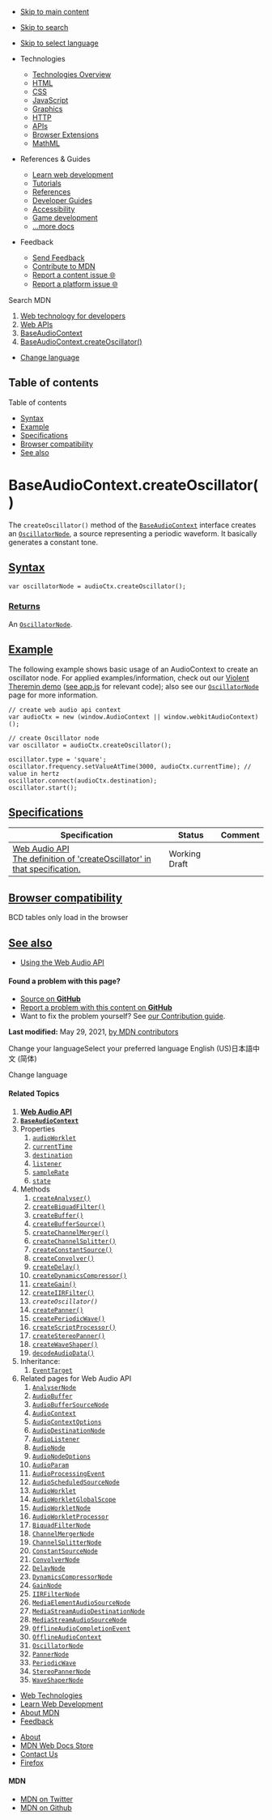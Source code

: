 -   <a href="#content" id="skip-main">Skip to main content</a>
-   <a href="#main-q" id="skip-search">Skip to search</a>
-   <a href="#select-language" id="skip-select-language">Skip to select language</a>

-   Technologies
    -   [Technologies Overview](https://developer.mozilla.org/en-US/docs/Web)
    -   [HTML](https://developer.mozilla.org/en-US/docs/Web/HTML)
    -   [CSS](https://developer.mozilla.org/en-US/docs/Web/CSS)
    -   [JavaScript](https://developer.mozilla.org/en-US/docs/Web/JavaScript)
    -   [Graphics](https://developer.mozilla.org/en-US/docs/Web/Guide/Graphics)
    -   [HTTP](https://developer.mozilla.org/en-US/docs/Web/HTTP)
    -   [APIs](https://developer.mozilla.org/en-US/docs/Web/API)
    -   [Browser Extensions](https://developer.mozilla.org/en-US/docs/Mozilla/Add-ons/WebExtensions)
    -   [MathML](https://developer.mozilla.org/en-US/docs/Web/MathML)
-   References & Guides
    -   [Learn web development](https://developer.mozilla.org/en-US/docs/Learn)
    -   [Tutorials](https://developer.mozilla.org/en-US/docs/Web/Tutorials)
    -   [References](https://developer.mozilla.org/en-US/docs/Web/Reference)
    -   [Developer Guides](https://developer.mozilla.org/en-US/docs/Web/Guide)
    -   [Accessibility](https://developer.mozilla.org/en-US/docs/Web/Accessibility)
    -   [Game development](https://developer.mozilla.org/en-US/docs/Games)
    -   [...more docs](https://developer.mozilla.org/en-US/docs/Web)
-   Feedback
    -   [Send Feedback](https://developer.mozilla.org/en-US/docs/MDN/Contribute/Feedback)
    -   [Contribute to MDN](https://developer.mozilla.org/en-US/docs/MDN/Contribute)
    -   [Report a content issue 🌐](https://github.com/mdn/content/issues/new)
    -   [Report a platform issue 🌐](https://github.com/mdn/yari/issues/new)

Search MDN

1.  <a href="https://developer.mozilla.org/en-US/docs/Web" class="breadcrumb"><span data-property="name">Web technology for developers</span></a>
2.  <a href="https://developer.mozilla.org/en-US/docs/Web/API" class="breadcrumb"><span data-property="name">Web APIs</span></a>
3.  <a href="../BaseAudioContext.html" class="breadcrumb-penultimate"><span data-property="name">BaseAudioContext</span></a>
4.  <a href="createOscillator.html" class="breadcrumb-current-page"><span data-property="name">BaseAudioContext.createOscillator()</span></a>

-   <a href="#select-language" class="language-icon"><span class="show-desktop">Change language</span></a>

Table of contents
-----------------

Table of contents

-   [Syntax](#syntax)
-   [Example](#examples)
-   [Specifications](#specifications)
-   [Browser compatibility](#browser_compatibility)
-   [See also](#see_also)

BaseAudioContext.createOscillator()
===================================

The `createOscillator()` method of the [`BaseAudioContext`](../BaseAudioContext.html) interface creates an [`OscillatorNode`](../OscillatorNode.html), a source representing a periodic waveform. It basically generates a constant tone.

[Syntax](#syntax "Permalink to Syntax")
---------------------------------------

    var oscillatorNode = audioCtx.createOscillator();

### [Returns](#description "Permalink to Returns")

An [`OscillatorNode`](../OscillatorNode.html).

[Example](#examples "Permalink to Example")
-------------------------------------------

The following example shows basic usage of an AudioContext to create an oscillator node. For applied examples/information, check out our <a href="https://mdn.github.io/violent-theremin/" class="external">Violent Theremin demo</a> (<a href="../../../../../../github.com/mdn/violent-theremin/blob/gh-pages/scripts/app.html" class="external">see app.js</a> for relevant code); also see our [`OscillatorNode`](../OscillatorNode.html) page for more information.

    // create web audio api context
    var audioCtx = new (window.AudioContext || window.webkitAudioContext)();

    // create Oscillator node
    var oscillator = audioCtx.createOscillator();

    oscillator.type = 'square';
    oscillator.frequency.setValueAtTime(3000, audioCtx.currentTime); // value in hertz
    oscillator.connect(audioCtx.destination);
    oscillator.start();

[Specifications](#specifications "Permalink to Specifications")
---------------------------------------------------------------

<table><thead><tr class="header"><th>Specification</th><th>Status</th><th>Comment</th></tr></thead><tbody><tr class="odd"><td><a href="https://webaudio.github.io/web-audio-api/#dom-baseaudiocontext-createoscillator" class="external">Web Audio API<br />
<span class="small">The definition of 'createOscillator' in that specification.</span></a></td><td><span class="spec-wd">Working Draft</span></td><td></td></tr></tbody></table>

[Browser compatibility](#browser_compatibility "Permalink to Browser compatibility")
------------------------------------------------------------------------------------

BCD tables only load in the browser

[See also](#see_also "Permalink to See also")
---------------------------------------------

-   [Using the Web Audio API](../Web_Audio_API/Using_Web_Audio_API.html)

#### Found a problem with this page?

-   [Source on **GitHub**](https://github.com/mdn/content/blob/main/files/en-us/web/api/baseaudiocontext/createoscillator/index.html "Folder: en-us/web/api/baseaudiocontext/createoscillator (Opens in a new tab)")
-   [Report a problem with this content on **GitHub**](https://github.com/mdn/content/issues/new?body=MDN+URL%3A+https%3A%2F%2Fdeveloper.mozilla.org%2Fen-US%2Fdocs%2FWeb%2FAPI%2FBaseAudioContext%2FcreateOscillator%0A%0A%23%23%23%23+What+information+was+incorrect%2C+unhelpful%2C+or+incomplete%3F%0A%0A%0A%23%23%23%23+Specific+section+or+headline%3F%0A%0A%0A%23%23%23%23+What+did+you+expect+to+see%3F%0A%0A%0A%23%23%23%23+Did+you+test+this%3F+If+so%2C+how%3F%0A%0A%0A%3C%21--+Do+not+make+changes+below+this+line+--%3E%0A%3Cdetails%3E%0A%3Csummary%3EMDN+Content+page+report+details%3C%2Fsummary%3E%0A%0A*+Folder%3A+%60en-us%2Fweb%2Fapi%2Fbaseaudiocontext%2Fcreateoscillator%60%0A*+MDN+URL%3A+https%3A%2F%2Fdeveloper.mozilla.org%2Fen-US%2Fdocs%2FWeb%2FAPI%2FBaseAudioContext%2FcreateOscillator%0A*+GitHub+URL%3A+https%3A%2F%2Fgithub.com%2Fmdn%2Fcontent%2Fblob%2Fmain%2Ffiles%2Fen-us%2Fweb%2Fapi%2Fbaseaudiocontext%2Fcreateoscillator%2Findex.html%0A*+Last+commit%3A+https%3A%2F%2Fgithub.com%2Fmdn%2Fcontent%2Fcommit%2F591362776c1ef3ad42942777979939e511dd811f%0A*+Document+last+modified%3A+2021-05-29T03%3A45%3A05.000Z%0A%0A%3C%2Fdetails%3E&title=Issue+with+%22BaseAudioContext.createOscillator%28%29%22%3A+%28short+summary+here+please%29&labels=Content%3AWebAPI%2Cneeds-triage "This will take you to https://github.com/mdn/content to file a new issue")
-   Want to fix the problem yourself? See [our Contribution guide](https://github.com/mdn/content/blob/main/README.md).

**Last modified:** May 29, 2021, [by MDN contributors](createOscillator/contributors.txt)

Change your languageSelect your preferred language English (US)日本語中文 (简体)

Change language

#### Related Topics

1.  **[Web Audio API](../Web_Audio_API.html)**
2.  **[`BaseAudioContext`](../BaseAudioContext.html)**
3.  Properties
    1.  [`audioWorklet`](audioWorklet.html)
    2.  [`currentTime`](currentTime.html)
    3.  [`destination`](destination.html)
    4.  [`listener`](listener.html)
    5.  [`sampleRate`](sampleRate.html)
    6.  [`state`](state.html)
4.  Methods
    1.  [`createAnalyser()`](createAnalyser.html)
    2.  [`createBiquadFilter()`](createBiquadFilter.html)
    3.  [`createBuffer()`](createBuffer.html)
    4.  [`createBufferSource()`](createBufferSource.html)
    5.  [`createChannelMerger()`](createChannelMerger.html)
    6.  [`createChannelSplitter()`](createChannelSplitter.html)
    7.  [`createConstantSource()`](createConstantSource.html)
    8.  [`createConvolver()`](createConvolver.html)
    9.  [`createDelay()`](createDelay.html)
    10. [`createDynamicsCompressor()`](createDynamicsCompressor.html)
    11. [`createGain()`](createGain.html)
    12. [`createIIRFilter()`](createIIRFilter.html)
    13. *`createOscillator()`*
    14. [`createPanner()`](createPanner.html)
    15. [`createPeriodicWave()`](createPeriodicWave.html)
    16. [`createScriptProcessor()`](createScriptProcessor.html)
    17. [`createStereoPanner()`](createStereoPanner.html)
    18. [`createWaveShaper()`](createWaveShaper.html)
    19. [`decodeAudioData()`](decodeAudioData.html)
5.  Inheritance:
    1.  [`EventTarget`](../EventTarget.html)
6.  Related pages for Web Audio API
    1.  [`AnalyserNode`](../AnalyserNode.html)
    2.  [`AudioBuffer`](../AudioBuffer.html)
    3.  [`AudioBufferSourceNode`](../AudioBufferSourceNode.html)
    4.  [`AudioContext`](../AudioContext.html)
    5.  [`AudioContextOptions`](../AudioContextOptions.html)
    6.  [`AudioDestinationNode`](../AudioDestinationNode.html)
    7.  [`AudioListener`](../AudioListener.html)
    8.  [`AudioNode`](../AudioNode.html)
    9.  [`AudioNodeOptions`](../AudioNodeOptions.html)
    10. [`AudioParam`](../AudioParam.html)
    11. [`AudioProcessingEvent`](../AudioProcessingEvent.html)
    12. [`AudioScheduledSourceNode`](../AudioScheduledSourceNode.html)
    13. [`AudioWorklet`](../AudioWorklet.html)
    14. [`AudioWorkletGlobalScope`](../AudioWorkletGlobalScope.html)
    15. [`AudioWorkletNode`](../AudioWorkletNode.html)
    16. [`AudioWorkletProcessor`](../AudioWorkletProcessor.html)
    17. [`BiquadFilterNode`](../BiquadFilterNode.html)
    18. [`ChannelMergerNode`](../ChannelMergerNode.html)
    19. [`ChannelSplitterNode`](../ChannelSplitterNode.html)
    20. [`ConstantSourceNode`](../ConstantSourceNode.html)
    21. [`ConvolverNode`](../ConvolverNode.html)
    22. [`DelayNode`](../DelayNode.html)
    23. [`DynamicsCompressorNode`](../DynamicsCompressorNode.html)
    24. [`GainNode`](../GainNode.html)
    25. [`IIRFilterNode`](../IIRFilterNode.html)
    26. [`MediaElementAudioSourceNode`](../MediaElementAudioSourceNode.html)
    27. [`MediaStreamAudioDestinationNode`](../MediaStreamAudioDestinationNode.html)
    28. [`MediaStreamAudioSourceNode`](../MediaStreamAudioSourceNode.html)
    29. [`OfflineAudioCompletionEvent`](../OfflineAudioCompletionEvent.html)
    30. [`OfflineAudioContext`](../OfflineAudioContext.html)
    31. [`OscillatorNode`](../OscillatorNode.html)
    32. [`PannerNode`](../PannerNode.html)
    33. [`PeriodicWave`](../PeriodicWave.html)
    34. [`StereoPannerNode`](../StereoPannerNode.html)
    35. [`WaveShaperNode`](../WaveShaperNode.html)

-   [Web Technologies](https://developer.mozilla.org/en-US/docs/Web)
-   [Learn Web Development](https://developer.mozilla.org/en-US/docs/Learn)
-   [About MDN](https://developer.mozilla.org/en-US/docs/MDN/About)
-   [Feedback](https://developer.mozilla.org/en-US/docs/MDN/Feedback)

<!-- -->

-   [About](https://www.mozilla.org/about/)
-   [MDN Web Docs Store](https://shop.spreadshirt.com/mdn-store/)
-   [Contact Us](https://www.mozilla.org/contact/)
-   [Firefox](https://www.mozilla.org/firefox/?utm_source=developer.mozilla.org&utm_campaign=footer&utm_medium=referral)

#### MDN

-   <a href="https://twitter.com/mozdevnet" class="social-icon twitter"><span class="visually-hidden">MDN on Twitter</span></a>
-   <a href="https://github.com/mdn/" class="social-icon github"><span class="visually-hidden">MDN on Github</span></a>
